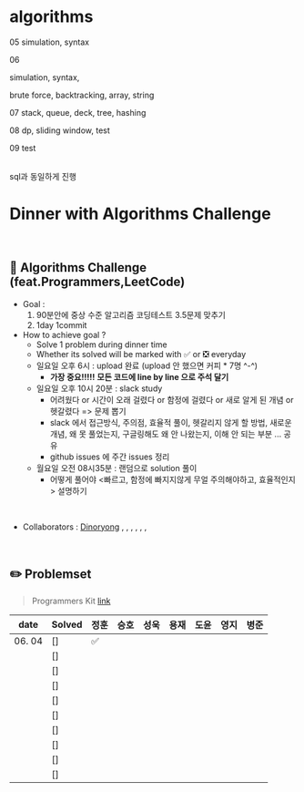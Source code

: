 # algorithms

05
simulation, syntax

06

simulation, syntax, 

brute force, backtracking, array, string

07
stack, queue, deck, tree, hashing

08
dp, sliding window, test

09
test

<br>
sql과 동일하게 진행

# Dinner with Algorithms Challenge

<br>

## :notebook_with_decorative_cover: Algorithms Challenge (feat.Programmers,LeetCode)

- Goal :
  1. 90분안에 중상 수준 알고리즘 코딩테스트 3.5문제 맞추기
  2. 1day 1commit
- How to achieve goal ?
  - Solve 1 problem during dinner time
  - Whether its solved will be marked with :white_check_mark: or :negative_squared_cross_mark: everyday
  - 일요일 오후 6시 : upload 완료 (upload 안 했으면 커피 * 7명 ^-^)
    - **가장 중요!!!!!**   **모든 코드에 line by line 으로 주석 달기**
  - 일요일 오후 10시 20분 : slack study
    - 어려웠다 or 시간이 오래 걸렸다 or 함정에 걸렸다 or 새로 알게 된 개념 or 헷갈렸다 => 문제 뽑기
    - slack 에서 접근방식, 주의점, 효율적 풀이, 헷갈리지 않게 할 방법, 새로운 개념, 왜 못 풀었는지, 구글링해도 왜 안 나왔는지, 이해 안 되는 부분 ... 공유
    - github issues 에 주간 issues 정리
  - 월요일 오전 08시35분 : 랜덤으로 solution 풀이
    - 어떻게 풀어야 <빠르고, 함정에 빠지지않게 무얼 주의해야하고, 효율적인지> 설명하기

<br>

- Collaborators : [Dinoryong]() , []() , [](), [](), [](), [](), []()

<br>

## :pencil2: Problemset

> Programmers Kit [link](https://school.programmers.co.kr/learn/challenges?order=recent&statuses=solved&page=1&languages=oracle)

| date   | Solved | 정훈 | 승호 | 성욱 | 용재 | 도윤 | 영지 | 병준 |
| ------ | ------ | ---- | ---- | ---- | ---- | ---- | ---- | ---- |
| 06. 04 | []     | ✅    |      |      |      |      |      |      |
|        | []     |      |      |      |      |      |      |      |
|        | []     |      |      |      |      |      |      |      |
|        | []     |      |      |      |      |      |      |      |
|        | []     |      |      |      |      |      |      |      |
|        | []     |      |      |      |      |      |      |      |
|        | []     |      |      |      |      |      |      |      |
|        | []     |      |      |      |      |      |      |      |
|        | []     |      |      |      |      |      |      |      |
|        | []     |      |      |      |      |      |      |      |

